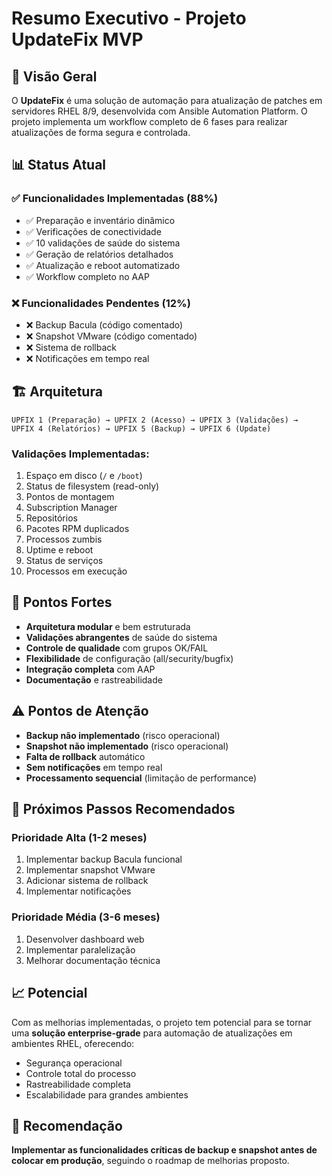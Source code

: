 # Resumo Executivo - Projeto UpdateFix MVP

## 🎯 Visão Geral

O **UpdateFix** é uma solução de automação para atualização de patches em servidores RHEL 8/9, desenvolvida com Ansible Automation Platform. O projeto implementa um workflow completo de 6 fases para realizar atualizações de forma segura e controlada.

## 📊 Status Atual

### ✅ **Funcionalidades Implementadas (88%)**
- ✅ Preparação e inventário dinâmico
- ✅ Verificações de conectividade
- ✅ 10 validações de saúde do sistema
- ✅ Geração de relatórios detalhados
- ✅ Atualização e reboot automatizado
- ✅ Workflow completo no AAP

### ❌ **Funcionalidades Pendentes (12%)**
- ❌ Backup Bacula (código comentado)
- ❌ Snapshot VMware (código comentado)
- ❌ Sistema de rollback
- ❌ Notificações em tempo real

## 🏗️ Arquitetura

```
UPFIX 1 (Preparação) → UPFIX 2 (Acesso) → UPFIX 3 (Validações) → 
UPFIX 4 (Relatórios) → UPFIX 5 (Backup) → UPFIX 6 (Update)
```

### **Validações Implementadas:**
1. Espaço em disco (`/` e `/boot`)
2. Status de filesystem (read-only)
3. Pontos de montagem
4. Subscription Manager
5. Repositórios
6. Pacotes RPM duplicados
7. Processos zumbis
8. Uptime e reboot
9. Status de serviços
10. Processos em execução

## 💪 Pontos Fortes

- **Arquitetura modular** e bem estruturada
- **Validações abrangentes** de saúde do sistema
- **Controle de qualidade** com grupos OK/FAIL
- **Flexibilidade** de configuração (all/security/bugfix)
- **Integração completa** com AAP
- **Documentação** e rastreabilidade

## ⚠️ Pontos de Atenção

- **Backup não implementado** (risco operacional)
- **Snapshot não implementado** (risco operacional)
- **Falta de rollback** automático
- **Sem notificações** em tempo real
- **Processamento sequencial** (limitação de performance)

## 🚀 Próximos Passos Recomendados

### **Prioridade Alta (1-2 meses)**
1. Implementar backup Bacula funcional
2. Implementar snapshot VMware
3. Adicionar sistema de rollback
4. Implementar notificações

### **Prioridade Média (3-6 meses)**
1. Desenvolver dashboard web
2. Implementar paralelização
3. Melhorar documentação técnica

## 📈 Potencial

Com as melhorias implementadas, o projeto tem potencial para se tornar uma **solução enterprise-grade** para automação de atualizações em ambientes RHEL, oferecendo:

- Segurança operacional
- Controle total do processo
- Rastreabilidade completa
- Escalabilidade para grandes ambientes

## 🎯 Recomendação

**Implementar as funcionalidades críticas de backup e snapshot antes de colocar em produção**, seguindo o roadmap de melhorias proposto.
